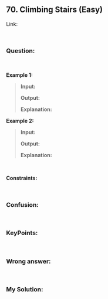 ## 70. Climbing Stairs (Easy)

Link: 

<br>

### Question:


<br>

**Example 1:**
> **Input:**
> 
> **Output:**
>
> **Explanation:**

**Example 2:**
> **Input:**
> 
> **Output:**
>
> **Explanation:**

<br>

**Constraints:**
` `

<br>

### Confusion: 


<br>

### KeyPoints: 


<br>

### Wrong answer:


<br>

### My Solution:
```

```
